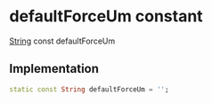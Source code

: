 


# defaultForceUm constant






[String](https://api.flutter.dev/flutter/dart-core/String-class.html) const defaultForceUm
  







## Implementation

```dart
static const String defaultForceUm = '';


```







